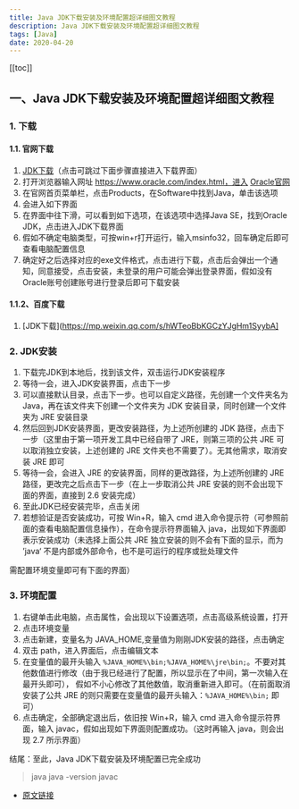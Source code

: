 ```yaml
---
title: Java JDK下载安装及环境配置超详细图文教程
description: Java JDK下载安装及环境配置超详细图文教程
tags: [Java]
date: 2020-04-20
---
```


[[toc]]

## 一、Java JDK下载安装及环境配置超详细图文教程

### 1. 下载

#### 1.1. 官网下载

1. [JDK下载](https://www.oracle.com/java/technologies/downloads/)（点击可跳过下面步骤直接进入下载界面）
2. 打开浏览器输入网址 https://www.oracle.com/index.html，进入 [Oracle官网](https://www.oracle.com/index.html)
3. 在官网首页菜单栏，点击Products，在Software中找到Java，单击该选项
4. 会进入如下界面
5. 在界面中往下滑，可以看到如下选项，在该选项中选择Java SE，找到Oracle JDK，点击进入JDK下载界面
6. 假如不确定电脑类型，可按win+r打开运行，输入msinfo32，回车确定后即可查看电脑配置信息
7. 确定好之后选择对应的exe文件格式，点击进行下载，点击后会弹出一个通知，同意接受，点击安装，未登录的用户可能会弹出登录界面，假如没有Oracle账号创建账号进行登录后即可下载安装

#### 1.1.2、百度下载

1. [JDK下载](https://mp.weixin.qq.com/s/hWTeoBbKGCzYJgHm1SyybA]

### 2. JDK安装

1. 下载完JDK到本地后，找到该文件，双击运行JDK安装程序
2. 等待一会，进入JDK安装界面，点击下一步
3. 可以直接默认目录，点击下一步。也可以自定义路径，先创建一个文件夹名为 Java，再在该文件夹下创建一个文件夹为 JDK 安装目录，同时创建一个文件夹为 JRE 安装目录
4. 然后回到JDK安装界面，更改安装路径，为上述所创建的 JDK 路径，点击下一步（这里由于第一项开发工具中已经自带了 JRE，则第三项的公共 JRE 可以取消独立安装，上述创建的 JRE 文件夹也不需要了）。无其他需求，取消安装 JRE
   即可
5. 等待一会，会进入 JRE 的安装界面，同样的更改路径，为上述所创建的 JRE 路径，更改完之后点击下一步（在上一步取消公共 JRE 安装的则不会出现下面的界面，直接到 2.6 安装完成）
6. 至此JDK已经安装完毕，点击关闭
7. 若想验证是否安装成功，可按 Win+R，输入 cmd 进入命令提示符（可参照前面的查看电脑配置信息操作），在命令提示符界面输入 java，出现如下界面即表示安装成功（未选择上面公共 JRE 独立安装的则不会有下面的显示，而为
   ’java‘ 不是内部或外部命令，也不是可运行的程序或批处理文件

需配置环境变量即可有下面的界面）

### 3. 环境配置

1. 右键单击此电脑，点击属性，会出现以下设置选项，点击高级系统设置，打开
2. 点击环境变量
3. 点击新建，变量名为 JAVA_HOME,变量值为刚刚JDK安装的路径，点击确定
4. 双击 path，进入界面后，点击编辑文本
5. 在变量值的最开头输入 `%JAVA_HOME%\bin;%JAVA_HOME%\jre\bin;`。不要对其他数值进行修改（由于我已经进行了配置，所以显示在了中间，第一次输入在最开头即可），
   假如不小心修改了其他数值，取消重新进入即可。（在前面取消安装了公共 JRE 的则只需要在变量值的最开头输入：`%JAVA_HOME%\bin;` 即可）
6. 点击确定，全部确定退出后，依旧按 Win+R，输入 cmd 进入命令提示符界面，输入 javac，假如出现如下界面则配置成功。（这时再输入 java，则会出现 2.7 所示界面）

结尾：至此，Java JDK下载安装及环境配置已完全成功
> java
> java -version
> javac

- [原文链接](https://blog.csdn.net/ACE_U_005A/article/details/114840497)
